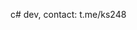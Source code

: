 c# dev, contact: t.me/ks248
<!---
kemi121020/kemi121020 is a ✨ special ✨ repository because its `README.md` (this file) appears on your GitHub profile.
You can click the Preview link to take a look at your changes.
--->
